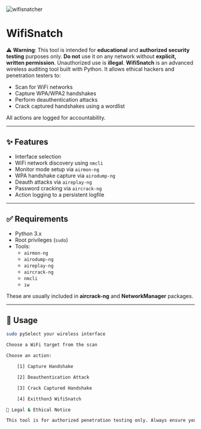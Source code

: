 ![wifisnatcher](https://github.com/user-attachments/assets/25ff7c74-7884-4e11-921d-cea507080c95)


# WifiSnatch
⚠️ **Warning**: This tool is intended for **educational** and **authorized security testing** purposes only. **Do not** use it on any network without **explicit, written permission**. Unauthorized use is **illegal**.
**WifiSnatch** is an advanced wireless auditing tool built with Python. It allows ethical hackers and penetration testers to:

- Scan for WiFi networks
- Capture WPA/WPA2 handshakes
- Perform deauthentication attacks
- Crack captured handshakes using a wordlist

All actions are logged for accountability.

---

## ✨ Features

- Interface selection
- WiFi network discovery using `nmcli`
- Monitor mode setup via `airmon-ng`
- WPA handshake capture via `airodump-ng`
- Deauth attacks via `aireplay-ng`
- Password cracking via `aircrack-ng`
- Action logging to a persistent logfile


---

## ✅ Requirements

- Python 3.x
- Root privileges (`sudo`)
- Tools:
  - `airmon-ng`
  - `airodump-ng`
  - `aireplay-ng`
  - `aircrack-ng`
  - `nmcli`
  - `iw`

These are usually included in **aircrack-ng** and **NetworkManager** packages.

---

## 🚀 Usage

```bash
sudo pySelect your wireless interface

Choose a WiFi target from the scan

Choose an action:

    [1] Capture Handshake

    [2] Deauthentication Attack

    [3] Crack Captured Handshake

    [4] Exitthon3 WifiSnatch

🔐 Legal & Ethical Notice

This tool is for authorized penetration testing only. Always ensure you have documented permission before running any scans or attacks. Misuse may result in criminal charges.
